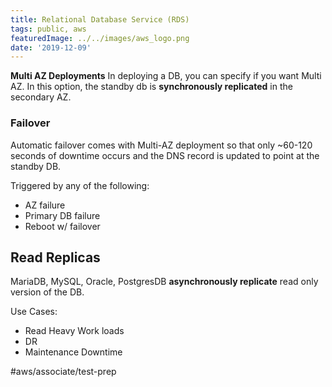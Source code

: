 ```yaml
---
title: Relational Database Service (RDS)
tags: public, aws
featuredImage: ../../images/aws_logo.png
date: '2019-12-09'
---
```


**Multi AZ Deployments**
In deploying a DB, you can specify if you want Multi AZ. In this option, the standby db is **synchronously replicated** in the secondary AZ. 

### Failover
Automatic failover comes with Multi-AZ deployment so that only ~60-120 seconds of downtime occurs and the DNS record is updated to point at the standby DB.

Triggered by any of the following:
- AZ failure
- Primary DB failure
- Reboot w/ failover

## Read Replicas
MariaDB, MySQL, Oracle, PostgresDB **asynchronously replicate** read only version of the DB.

Use Cases:
- Read Heavy Work loads
- DR
- Maintenance Downtime

#aws/associate/test-prep